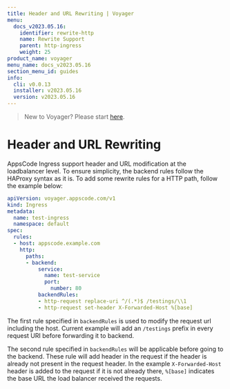 ```yaml
---
title: Header and URL Rewriting | Voyager
menu:
  docs_v2023.05.16:
    identifier: rewrite-http
    name: Rewrite Support
    parent: http-ingress
    weight: 25
product_name: voyager
menu_name: docs_v2023.05.16
section_menu_id: guides
info:
  cli: v0.0.13
  installer: v2023.05.16
  version: v2023.05.16
---
```


> New to Voyager? Please start [here](/docs/v2023.05.16/concepts/overview).

# Header and URL Rewriting

AppsCode Ingress support header and URL modification at the loadbalancer level. To ensure simplicity,
the backend rules follow the HAProxy syntax as it is. To add some rewrite rules for a HTTP path, follow the example below:

```yaml
apiVersion: voyager.appscode.com/v1
kind: Ingress
metadata:
  name: test-ingress
  namespace: default
spec:
  rules:
  - host: appscode.example.com
    http:
      paths:
      - backend:
          service:
            name: test-service
            port:
              number: 80
          backendRules:
          - http-request replace-uri ^/(.*)$ /testings/\\1
          - http-request set-header X-Forwarded-Host %[base]
```

The first rule specified in `backendRules` is used to modify the request url including the host. Current example
will add an `/testings` prefix in every request URI before forwarding it to backend.

The second rule specified in `backendRules` will be applicable before going to the backend.
These rule will add header in the request if the header is already not present in the request header.
In the example `X-Forwarded-Host` header is added to the request if it is not already there, `%[base]` indicates
the base URL the load balancer received the requests.
